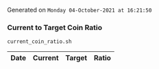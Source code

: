 Generated on `Monday 04-October-2021 at 16:21:50`

### Current to Target Coin Ratio
`current_coin_ratio.sh`

Date|Current|Target|Ratio
---|---|---|---
